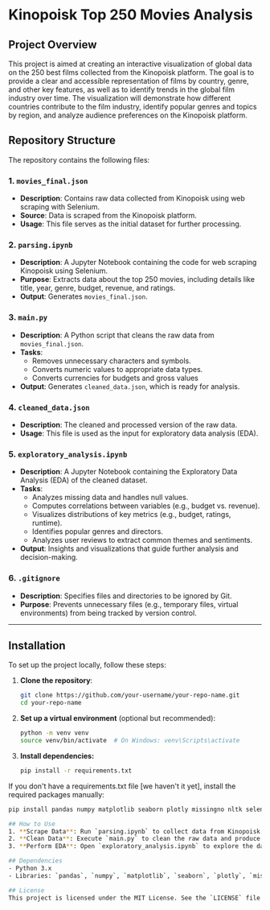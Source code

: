 # Kinopoisk Top 250 Movies Analysis

## Project Overview
This project is aimed at creating an interactive visualization of global data on the 250 best films collected from the Kinopoisk platform. The goal is to provide a clear and accessible representation of films by country, genre, and other key features, as well as to identify trends in the global film industry over time. The visualization will demonstrate how different countries contribute to the film industry, identify popular genres and topics by region, and analyze audience preferences on the Kinopoisk platform.

## Repository Structure
The repository contains the following files:

### 1. `movies_final.json`
- **Description**: Contains raw data collected from Kinopoisk using web scraping with Selenium.
- **Source**: Data is scraped from the Kinopoisk platform.
- **Usage**: This file serves as the initial dataset for further processing.

### 2. `parsing.ipynb`
- **Description**: A Jupyter Notebook containing the code for web scraping Kinopoisk using Selenium.
- **Purpose**: Extracts data about the top 250 movies, including details like title, year, genre, budget, revenue, and ratings.
- **Output**: Generates `movies_final.json`.

### 3. `main.py`
- **Description**: A Python script that cleans the raw data from `movies_final.json`.
- **Tasks**:
  - Removes unnecessary characters and symbols.
  - Converts numeric values to appropriate data types.
  - Converts currencies for budgets and gross values
- **Output**: Generates `cleaned_data.json`, which is ready for analysis.

### 4. `cleaned_data.json`
- **Description**: The cleaned and processed version of the raw data.
- **Usage**: This file is used as the input for exploratory data analysis (EDA).

### 5. `exploratory_analysis.ipynb`
- **Description**: A Jupyter Notebook containing the Exploratory Data Analysis (EDA) of the cleaned dataset.
- **Tasks**:
  - Analyzes missing data and handles null values.
  - Computes correlations between variables (e.g., budget vs. revenue).
  - Visualizes distributions of key metrics (e.g., budget, ratings, runtime).
  - Identifies popular genres and directors.
  - Analyzes user reviews to extract common themes and sentiments.
- **Output**: Insights and visualizations that guide further analysis and decision-making.

### 6. `.gitignore`
- **Description**: Specifies files and directories to be ignored by Git.
- **Purpose**: Prevents unnecessary files (e.g., temporary files, virtual environments) from being tracked by version control.

---

## Installation
To set up the project locally, follow these steps:

1. **Clone the repository**:
   ```bash
   git clone https://github.com/your-username/your-repo-name.git
   cd your-repo-name

2. **Set up a virtual environment** (optional but recommended):
   ```bash
   python -m venv venv
   source venv/bin/activate  # On Windows: venv\Scripts\activate
   
3. **Install dependencies:**
   ```bash
   pip install -r requirements.txt

  If you don't have a requirements.txt file [we haven't it yet], install the required packages manually:

   ```bash
   pip install pandas numpy matplotlib seaborn plotly missingno nltk selenium requests currency-converter

## How to Use
1. **Scrape Data**: Run `parsing.ipynb` to collect data from Kinopoisk and generate `movies_final.json`.
2. **Clean Data**: Execute `main.py` to clean the raw data and produce `cleaned_data.json`.
3. **Perform EDA**: Open `exploratory_analysis.ipynb` to explore the dataset, generate insights, and create visualizations.

## Dependencies
- Python 3.x
- Libraries: `pandas`, `numpy`, `matplotlib`, `seaborn`, `plotly`, `missingno`, `nltk`, `selenium`, `json`, `requests`, `currency_converter`

## License
This project is licensed under the MIT License. See the `LICENSE` file for details.
